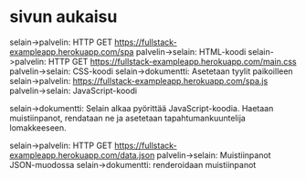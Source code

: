 # sivun aukaisu

selain->palvelin: HTTP GET https://fullstack-exampleapp.herokuapp.com/spa
palvelin->selain: HTML-koodi
selain->palvelin: HTTP GET https://fullstack-exampleapp.herokuapp.com/main.css
palvelin->selain: CSS-koodi
selain->dokumentti: Asetetaan tyylit paikoilleen
selain->palvelin: https://fullstack-exampleapp.herokuapp.com/spa.js
palvelin->selain: JavaScript-koodi

selain->dokumentti: Selain alkaa pyörittää JavaScript-koodia. Haetaan muistiinpanot, rendataan ne ja asetetaan tapahtumankuuntelija lomakkeeseen.

selain->palvelin: HTTP GET https://fullstack-exampleapp.herokuapp.com/data.json
palvelin->selain: Muistiinpanot JSON-muodossa
selain->dokumentti: renderoidaan muistiinpanot